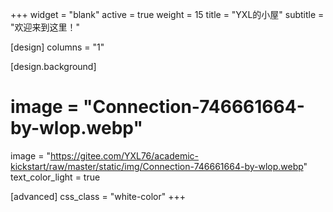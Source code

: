+++
widget = "blank"
active = true
weight = 15
title = "YXL的小屋"
subtitle = "欢迎来到这里！"

[design]
  columns = "1"

[design.background]
  # image = "Connection-746661664-by-wlop.webp"
  image = "https://gitee.com/YXL76/academic-kickstart/raw/master/static/img/Connection-746661664-by-wlop.webp"
  text_color_light = true

[advanced]
  css_class = "white-color"
+++
